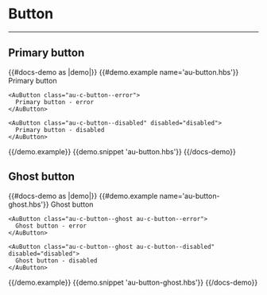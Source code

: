 # Button

---

## Primary button

{{#docs-demo as |demo|}}
  {{#demo.example name='au-button.hbs'}}
    <AuButton>
      Primary button
    </AuButton>

    <AuButton class="au-c-button--error">
      Primary button - error
    </AuButton>

    <AuButton class="au-c-button--disabled" disabled="disabled">
      Primary button - disabled
    </AuButton>
  {{/demo.example}}
  {{demo.snippet 'au-button.hbs'}}
{{/docs-demo}}

## Ghost button

{{#docs-demo as |demo|}}
  {{#demo.example name='au-button-ghost.hbs'}}
    <AuButton class="au-c-button--ghost">
      Ghost button
    </AuButton>

    <AuButton class="au-c-button--ghost au-c-button--error">
      Ghost button - error
    </AuButton>

    <AuButton class="au-c-button--ghost au-c-button--disabled" disabled="disabled">
      Ghost button - disabled
    </AuButton>
  {{/demo.example}}
  {{demo.snippet 'au-button-ghost.hbs'}}
{{/docs-demo}}

